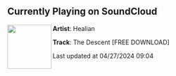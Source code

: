 ## Currently Playing on SoundCloud

[<img align="left" width="100" src="https://i1.sndcdn.com/artworks-y6e1pE98XlehYdNc-zz3VZQ-t500x500.jpg">](https://soundcloud.com/itshealian/the-descent)

**Artist**: Healian 

**Track**: The Descent [FREE DOWNLOAD]

Last updated at 04/27/2024 09:04
